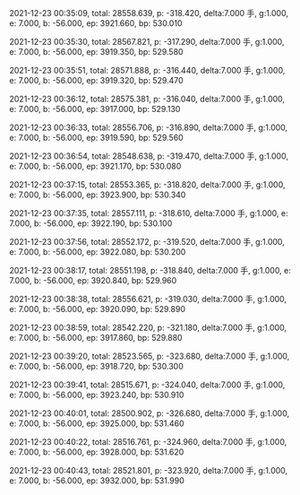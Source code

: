 2021-12-23 00:35:09, total: 28558.639, p: -318.420, delta:7.000 手, g:1.000, e: 7.000, b: -56.000, ep: 3921.660, bp: 530.010

2021-12-23 00:35:30, total: 28567.821, p: -317.290, delta:7.000 手, g:1.000, e: 7.000, b: -56.000, ep: 3919.350, bp: 529.580

2021-12-23 00:35:51, total: 28571.888, p: -316.440, delta:7.000 手, g:1.000, e: 7.000, b: -56.000, ep: 3919.320, bp: 529.470

2021-12-23 00:36:12, total: 28575.381, p: -316.040, delta:7.000 手, g:1.000, e: 7.000, b: -56.000, ep: 3917.000, bp: 529.130

2021-12-23 00:36:33, total: 28556.706, p: -316.890, delta:7.000 手, g:1.000, e: 7.000, b: -56.000, ep: 3919.590, bp: 529.560

2021-12-23 00:36:54, total: 28548.638, p: -319.470, delta:7.000 手, g:1.000, e: 7.000, b: -56.000, ep: 3921.170, bp: 530.080

2021-12-23 00:37:15, total: 28553.365, p: -318.820, delta:7.000 手, g:1.000, e: 7.000, b: -56.000, ep: 3923.900, bp: 530.340

2021-12-23 00:37:35, total: 28557.111, p: -318.610, delta:7.000 手, g:1.000, e: 7.000, b: -56.000, ep: 3922.190, bp: 530.100

2021-12-23 00:37:56, total: 28552.172, p: -319.520, delta:7.000 手, g:1.000, e: 7.000, b: -56.000, ep: 3922.080, bp: 530.200

2021-12-23 00:38:17, total: 28551.198, p: -318.840, delta:7.000 手, g:1.000, e: 7.000, b: -56.000, ep: 3920.840, bp: 529.960

2021-12-23 00:38:38, total: 28556.621, p: -319.030, delta:7.000 手, g:1.000, e: 7.000, b: -56.000, ep: 3920.090, bp: 529.890

2021-12-23 00:38:59, total: 28542.220, p: -321.180, delta:7.000 手, g:1.000, e: 7.000, b: -56.000, ep: 3917.860, bp: 529.880

2021-12-23 00:39:20, total: 28523.565, p: -323.680, delta:7.000 手, g:1.000, e: 7.000, b: -56.000, ep: 3918.720, bp: 530.300

2021-12-23 00:39:41, total: 28515.671, p: -324.040, delta:7.000 手, g:1.000, e: 7.000, b: -56.000, ep: 3923.240, bp: 530.910

2021-12-23 00:40:01, total: 28500.902, p: -326.680, delta:7.000 手, g:1.000, e: 7.000, b: -56.000, ep: 3925.000, bp: 531.460

2021-12-23 00:40:22, total: 28516.761, p: -324.960, delta:7.000 手, g:1.000, e: 7.000, b: -56.000, ep: 3928.000, bp: 531.620

2021-12-23 00:40:43, total: 28521.801, p: -323.920, delta:7.000 手, g:1.000, e: 7.000, b: -56.000, ep: 3932.000, bp: 531.990